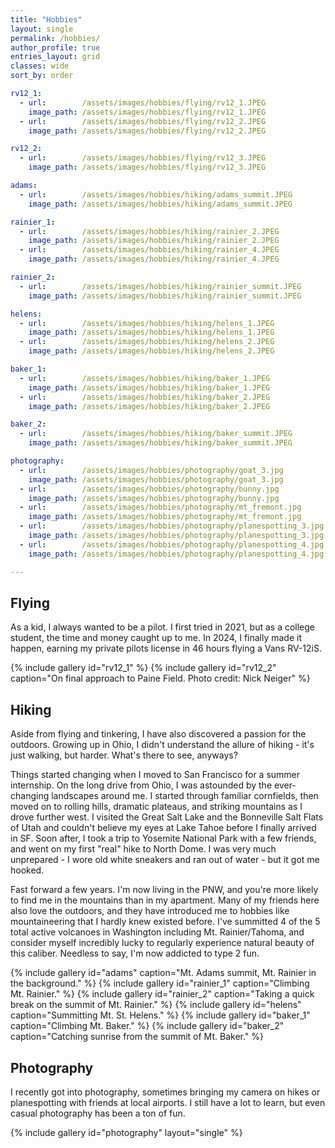 ```yaml
---
title: "Hobbies"
layout: single
permalink: /hobbies/
author_profile: true
entries_layout: grid
classes: wide
sort_by: order

rv12_1:
  - url:        /assets/images/hobbies/flying/rv12_1.JPEG
    image_path: /assets/images/hobbies/flying/rv12_1.JPEG
  - url:        /assets/images/hobbies/flying/rv12_2.JPEG
    image_path: /assets/images/hobbies/flying/rv12_2.JPEG  

rv12_2:
  - url:        /assets/images/hobbies/flying/rv12_3.JPEG
    image_path: /assets/images/hobbies/flying/rv12_3.JPEG

adams:
  - url:        /assets/images/hobbies/hiking/adams_summit.JPEG
    image_path: /assets/images/hobbies/hiking/adams_summit.JPEG

rainier_1:
  - url:        /assets/images/hobbies/hiking/rainier_2.JPEG
    image_path: /assets/images/hobbies/hiking/rainier_2.JPEG
  - url:        /assets/images/hobbies/hiking/rainier_4.JPEG
    image_path: /assets/images/hobbies/hiking/rainier_4.JPEG

rainier_2:
  - url:        /assets/images/hobbies/hiking/rainier_summit.JPEG
    image_path: /assets/images/hobbies/hiking/rainier_summit.JPEG

helens:
  - url:        /assets/images/hobbies/hiking/helens_1.JPEG
    image_path: /assets/images/hobbies/hiking/helens_1.JPEG
  - url:        /assets/images/hobbies/hiking/helens_2.JPEG
    image_path: /assets/images/hobbies/hiking/helens_2.JPEG

baker_1:
  - url:        /assets/images/hobbies/hiking/baker_1.JPEG
    image_path: /assets/images/hobbies/hiking/baker_1.JPEG
  - url:        /assets/images/hobbies/hiking/baker_2.JPEG
    image_path: /assets/images/hobbies/hiking/baker_2.JPEG

baker_2:
  - url:        /assets/images/hobbies/hiking/baker_summit.JPEG
    image_path: /assets/images/hobbies/hiking/baker_summit.JPEG

photography:
  - url:        /assets/images/hobbies/photography/goat_3.jpg
    image_path: /assets/images/hobbies/photography/goat_3.jpg
  - url:        /assets/images/hobbies/photography/bunny.jpg
    image_path: /assets/images/hobbies/photography/bunny.jpg
  - url:        /assets/images/hobbies/photography/mt_fremont.jpg
    image_path: /assets/images/hobbies/photography/mt_fremont.jpg
  - url:        /assets/images/hobbies/photography/planespotting_3.jpg
    image_path: /assets/images/hobbies/photography/planespotting_3.jpg
  - url:        /assets/images/hobbies/photography/planespotting_4.jpg
    image_path: /assets/images/hobbies/photography/planespotting_4.jpg

---
```


## Flying
As a kid, I always wanted to be a pilot. I first tried in 2021, but as a college student, the time and money caught up to me. In 2024, I finally made it happen, earning my private pilots license in 46 hours flying a Vans RV-12iS.

{% include gallery id="rv12_1" %}
{% include gallery id="rv12_2" caption="On final approach to Paine Field. Photo credit: Nick Neiger" %}

## Hiking
Aside from flying and tinkering, I have also discovered a passion for the outdoors. Growing up in Ohio, I didn't understand the allure of hiking - it's just walking, but harder. What's there to see, anyways? 

Things started changing when I moved to San Francisco for a summer internship. On the long drive from Ohio, I was astounded by the ever-changing landscapes around me. I started through familiar cornfields, then moved on to rolling hills, dramatic plateaus, and striking mountains as I drove further west. I visited the Great Salt Lake and the Bonneville Salt Flats of Utah and couldn't believe my eyes at Lake Tahoe before I finally arrived in SF. Soon after, I took a trip to Yosemite National Park with a few friends, and went on my first "real" hike to North Dome. I was very much unprepared - I wore old white sneakers and ran out of water - but it got me hooked.

Fast forward a few years. I'm now living in the PNW, and you're more likely to find me in the mountains than in my apartment. Many of my friends here also love the outdoors, and they have introduced me to hobbies like mountaineering that I hardly knew existed before. I've summitted 4 of the 5 total active volcanoes in Washington including Mt. Rainier/Tahoma, and consider myself incredibly lucky to regularly experience natural beauty of this caliber. Needless to say, I'm now addicted to type 2 fun.

{% include gallery id="adams" caption="Mt. Adams summit, Mt. Rainier in the background." %}
{% include gallery id="rainier_1" caption="Climbing Mt. Rainier." %}
{% include gallery id="rainier_2" caption="Taking a quick break on the summit of Mt. Rainier." %}
{% include gallery id="helens" caption="Summitting Mt. St. Helens." %}
{% include gallery id="baker_1" caption="Climbing Mt. Baker." %}
{% include gallery id="baker_2" caption="Catching sunrise from the summit of Mt. Baker." %}

## Photography
I recently got into photography, sometimes bringing my camera on hikes or planespotting with friends at local airports. I still have a lot to learn, but even casual photography has been a ton of fun. 

{% include gallery id="photography" layout="single" %}